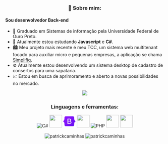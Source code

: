 <h3 align="center">💬 Sobre mim: </h3>
<h4 align="left">Sou desenvolvedor Back-end</h3>

- 💫 Graduado em Sistemas de informação pela Universidade Federal de Ouro Preto.
- 🌱 Atualmente estou estudando **Javascript** e **C#**.
- 🏙️ Meu projeto mais recente é meu TCC, um sistema web multitenant focado para auxiliar micro e pequenas empresas, a aplicação se chama <a href="https://github.com/PatrickCaminhas/SimplifiqSystem">Simplifiq</a>.
- ⚙️ Atualmente estou desenvolvendo um sistema desktop de cadastro de consertos para uma sapataria. 
- 📈 Estou em busca de aprimoramento e aberto a novas possibilidades no mercado.
<p  align="center"><a href="https://www.linkedin.com/in/patrickcaminhas/">
<img   src="https://img.shields.io/badge/LinkedIn-0077B5?style=for-the-badge&logo=linkedin&logoColor=white" height="55"/>
</a>
</p>


          

<h3 align="center">Linguagens e ferramentas:</h3>
<p align="center"> 
<img src="https://cdn.jsdelivr.net/gh/devicons/devicon@latest/icons/csharp/csharp-original.svg" alt="C#" width="40" height="40"/>
          
           
          

<img src="https://cdn.jsdelivr.net/gh/devicons/devicon@latest/icons/laravel/laravel-original.svg" width="40" height="40"/> 
<img src="https://raw.githubusercontent.com/devicons/devicon/master/icons/bootstrap/bootstrap-original.svg" alt="php" width="40" height="40"/> 
<img src="https://cdn.jsdelivr.net/gh/devicons/devicon@latest/icons/figma/figma-original.svg"  width="40" height="40"/>
<img src="https://cdn.jsdelivr.net/gh/devicons/devicon@latest/icons/php/php-original.svg" alt="PHP" width="40" height="40"/>
<img src="https://cdn.jsdelivr.net/gh/devicons/devicon@latest/icons/mysql/mysql-original.svg" width="40" height="40"/>
<img src="https://cdn.jsdelivr.net/gh/devicons/devicon@latest/icons/sqlite/sqlite-original.svg" width="40" height="40"/>
</p>

<p align="center"> 
<img align="center" src="https://github-readme-stats.vercel.app/api?username=patrickcaminhas&show_icons=true&rank_icon=github&locale=en&hide=prs&theme=chartreuse-dark" alt="patrickcaminhas" />
<img align="center" src="https://github-readme-stats.vercel.app/api/top-langs/?username=patrickcaminhas&show_icons=true&locale=en&hide=prs&theme=chartreuse-dark&layout=compact" alt="patrickcaminhas" />
</p> 

